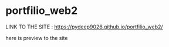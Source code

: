 # portfilio_web2
LINK TO THE SITE : https://pydeep9026.github.io/portfilio_web2/

here is preview to the site

